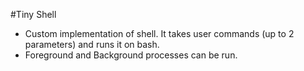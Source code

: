 #Tiny Shell

- Custom implementation of shell. It takes user commands (up to 2 parameters) and runs it on bash.
- Foreground and Background processes can be run.
